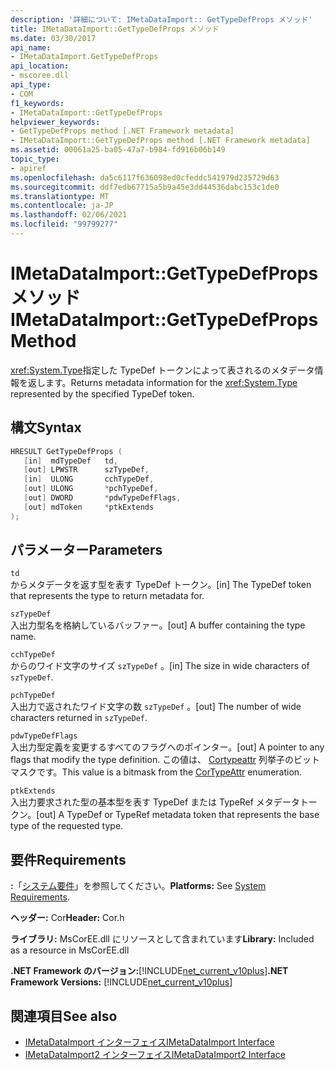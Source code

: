 ```yaml
---
description: '詳細について: IMetaDataImport:: GetTypeDefProps メソッド'
title: IMetaDataImport::GetTypeDefProps メソッド
ms.date: 03/30/2017
api_name:
- IMetaDataImport.GetTypeDefProps
api_location:
- mscoree.dll
api_type:
- COM
f1_keywords:
- IMetaDataImport::GetTypeDefProps
helpviewer_keywords:
- GetTypeDefProps method [.NET Framework metadata]
- IMetaDataImport::GetTypeDefProps method [.NET Framework metadata]
ms.assetid: 00061a25-ba05-47a7-b984-fd916b06b149
topic_type:
- apiref
ms.openlocfilehash: da5c6117f636098ed0cfeddc541979d235729d63
ms.sourcegitcommit: ddf7edb67715a5b9a45e3dd44536dabc153c1de0
ms.translationtype: MT
ms.contentlocale: ja-JP
ms.lasthandoff: 02/06/2021
ms.locfileid: "99799277"
---
```

# <a name="imetadataimportgettypedefprops-method"></a><span data-ttu-id="450ca-103">IMetaDataImport::GetTypeDefProps メソッド</span><span class="sxs-lookup"><span data-stu-id="450ca-103">IMetaDataImport::GetTypeDefProps Method</span></span>

<span data-ttu-id="450ca-104"><xref:System.Type>指定した TypeDef トークンによって表されるのメタデータ情報を返します。</span><span class="sxs-lookup"><span data-stu-id="450ca-104">Returns metadata information for the <xref:System.Type> represented by the specified TypeDef token.</span></span>  
  
## <a name="syntax"></a><span data-ttu-id="450ca-105">構文</span><span class="sxs-lookup"><span data-stu-id="450ca-105">Syntax</span></span>  
  
```cpp  
HRESULT GetTypeDefProps (  
   [in]  mdTypeDef   td,  
   [out] LPWSTR      szTypeDef,  
   [in]  ULONG       cchTypeDef,  
   [out] ULONG       *pchTypeDef,  
   [out] DWORD       *pdwTypeDefFlags,  
   [out] mdToken     *ptkExtends  
);  
```  
  
## <a name="parameters"></a><span data-ttu-id="450ca-106">パラメーター</span><span class="sxs-lookup"><span data-stu-id="450ca-106">Parameters</span></span>  

 `td`  
 <span data-ttu-id="450ca-107">からメタデータを返す型を表す TypeDef トークン。</span><span class="sxs-lookup"><span data-stu-id="450ca-107">[in] The TypeDef token that represents the type to return metadata for.</span></span>  
  
 `szTypeDef`  
 <span data-ttu-id="450ca-108">入出力型名を格納しているバッファー。</span><span class="sxs-lookup"><span data-stu-id="450ca-108">[out] A buffer containing the type name.</span></span>  
  
 `cchTypeDef`  
 <span data-ttu-id="450ca-109">からのワイド文字のサイズ `szTypeDef` 。</span><span class="sxs-lookup"><span data-stu-id="450ca-109">[in] The size in wide characters of `szTypeDef`.</span></span>  
  
 `pchTypeDef`  
 <span data-ttu-id="450ca-110">入出力で返されたワイド文字の数 `szTypeDef` 。</span><span class="sxs-lookup"><span data-stu-id="450ca-110">[out] The number of wide characters returned in `szTypeDef`.</span></span>  
  
 `pdwTypeDefFlags`  
 <span data-ttu-id="450ca-111">入出力型定義を変更するすべてのフラグへのポインター。</span><span class="sxs-lookup"><span data-stu-id="450ca-111">[out] A pointer to any flags that modify the type definition.</span></span> <span data-ttu-id="450ca-112">この値は、 [Cortypeattr](cortypeattr-enumeration.md) 列挙子のビットマスクです。</span><span class="sxs-lookup"><span data-stu-id="450ca-112">This value is a bitmask from the [CorTypeAttr](cortypeattr-enumeration.md) enumeration.</span></span>  
  
 `ptkExtends`  
 <span data-ttu-id="450ca-113">入出力要求された型の基本型を表す TypeDef または TypeRef メタデータトークン。</span><span class="sxs-lookup"><span data-stu-id="450ca-113">[out] A TypeDef or TypeRef metadata token that represents the base type of the requested type.</span></span>  
  
## <a name="requirements"></a><span data-ttu-id="450ca-114">要件</span><span class="sxs-lookup"><span data-stu-id="450ca-114">Requirements</span></span>  

 <span data-ttu-id="450ca-115">**:**「[システム要件](../../get-started/system-requirements.md)」を参照してください。</span><span class="sxs-lookup"><span data-stu-id="450ca-115">**Platforms:** See [System Requirements](../../get-started/system-requirements.md).</span></span>  
  
 <span data-ttu-id="450ca-116">**ヘッダー:** Cor</span><span class="sxs-lookup"><span data-stu-id="450ca-116">**Header:** Cor.h</span></span>  
  
 <span data-ttu-id="450ca-117">**ライブラリ:** MsCorEE.dll にリソースとして含まれています</span><span class="sxs-lookup"><span data-stu-id="450ca-117">**Library:** Included as a resource in MsCorEE.dll</span></span>  
  
 <span data-ttu-id="450ca-118">**.NET Framework のバージョン:**[!INCLUDE[net_current_v10plus](../../../../includes/net-current-v10plus-md.md)]</span><span class="sxs-lookup"><span data-stu-id="450ca-118">**.NET Framework Versions:** [!INCLUDE[net_current_v10plus](../../../../includes/net-current-v10plus-md.md)]</span></span>  
  
## <a name="see-also"></a><span data-ttu-id="450ca-119">関連項目</span><span class="sxs-lookup"><span data-stu-id="450ca-119">See also</span></span>

- [<span data-ttu-id="450ca-120">IMetaDataImport インターフェイス</span><span class="sxs-lookup"><span data-stu-id="450ca-120">IMetaDataImport Interface</span></span>](imetadataimport-interface.md)
- [<span data-ttu-id="450ca-121">IMetaDataImport2 インターフェイス</span><span class="sxs-lookup"><span data-stu-id="450ca-121">IMetaDataImport2 Interface</span></span>](imetadataimport2-interface.md)
